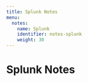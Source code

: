 ```yaml
---
title: Splunk Notes
menu:
  notes:
    name: Splunk
    identifier: notes-splunk
    weight: 30
---
```

# Splunk Notes